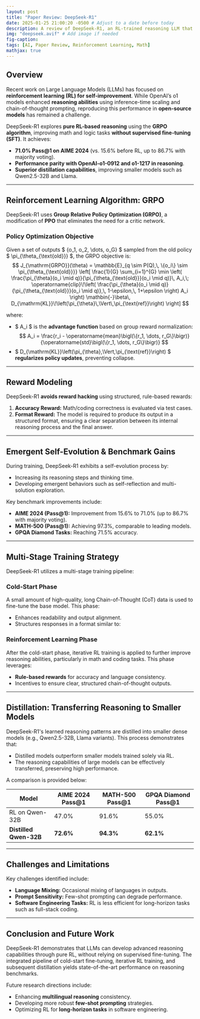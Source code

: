 ```yaml
---
layout: post
title: "Paper Review: DeepSeek-R1"
date: 2025-01-25 21:00:20 -0500 # Adjust to a date before today
description: A review of DeepSeek-R1, an RL-trained reasoning LLM that improves self-evolution in problem-solving.
img: "deepseek.avif" # Add image if needed
fig-caption: 
tags: [AI, Paper Review, Reinforcement Learning, Math]
mathjax: true
---
```


## **Overview**
Recent work on Large Language Models (LLMs) has focused on **reinforcement learning (RL) for self-improvement**. While OpenAI’s o1 models enhanced **reasoning abilities** using inference-time scaling and chain-of-thought prompting, reproducing this performance in **open-source models** has remained a challenge.

DeepSeek-R1 explores **pure RL-based reasoning** using the **GRPO algorithm**, improving math and logic tasks **without supervised fine-tuning (SFT)**. It achieves:
- **71.0% Pass@1 on AIME 2024** (vs. 15.6% before RL, up to 86.7% with majority voting).
- **Performance parity with OpenAI-o1-0912 and o1-1217 in reasoning**.
- **Superior distillation capabilities**, improving smaller models such as Qwen2.5-32B and Llama.

---

## **Reinforcement Learning Algorithm: GRPO**
DeepSeek-R1 uses **Group Relative Policy Optimization (GRPO)**, a modification of **PPO** that eliminates the need for a critic network.

### **Policy Optimization Objective**
Given a set of outputs $ \{o_1, o_2, \dots, o_G\} $ sampled from the old policy $ \pi_{\theta_{\text{old}}} $, the GRPO objective is:
$$
J_{\mathrm{GRPO}}(\theta) = \mathbb{E}_{q \sim P(Q),\, \{o_i\} \sim \pi_{\theta_{\text{old}}}} \left[
\frac{1}{G} \sum_{i=1}^{G} \min \left(
\frac{\pi_{\theta}(o_i \mid q)}{\pi_{\theta_{\text{old}}}(o_i \mid q)}\, A_i,\;
\operatorname{clip}\!\left( \frac{\pi_{\theta}(o_i \mid q)}{\pi_{\theta_{\text{old}}}(o_i \mid q)},\, 1-\epsilon,\, 1+\epsilon \right) A_i
\right)
\mathbin{-}\beta\, D_{\mathrm{KL}}\!\left(\pi_{\theta}\,\Vert\,\pi_{\text{ref}}\right)
\right]
$$

where:
- $ A_i $ is the **advantage function** based on group reward normalization:
  $$
  A_i = \frac{r_i - \operatorname{mean}\bigl(\{r_1, \dots, r_G\}\bigr)}{\operatorname{std}\bigl(\{r_1, \dots, r_G\}\bigr)}
  $$
- $ D_{\mathrm{KL}}\left(\pi_{\theta}\,\Vert\,\pi_{\text{ref}}\right) $ **regularizes policy updates**, preventing collapse.

---

## **Reward Modeling**
DeepSeek-R1 **avoids reward hacking** using structured, rule-based rewards:
1. **Accuracy Reward:** Math/coding correctness is evaluated via test cases.
2. **Format Reward:** The model is required to produce its output in a structured format, ensuring a clear separation between its internal reasoning process and the final answer.

---

## **Emergent Self-Evolution & Benchmark Gains**
During training, DeepSeek-R1 exhibits a self-evolution process by:
- Increasing its reasoning steps and thinking time.
- Developing emergent behaviors such as self-reflection and multi-solution exploration.

Key benchmark improvements include:
- **AIME 2024 (Pass@1):** Improvement from 15.6% to 71.0% (up to 86.7% with majority voting).
- **MATH-500 (Pass@1):** Achieving 97.3%, comparable to leading models.
- **GPQA Diamond Tasks:** Reaching 71.5% accuracy.

---

## **Multi-Stage Training Strategy**
DeepSeek-R1 utilizes a multi-stage training pipeline:

### **Cold-Start Phase**
A small amount of high-quality, long Chain-of-Thought (CoT) data is used to fine-tune the base model. This phase:
- Enhances readability and output alignment.
- Structures responses in a format similar to:


### **Reinforcement Learning Phase**
After the cold-start phase, iterative RL training is applied to further improve reasoning abilities, particularly in math and coding tasks. This phase leverages:
- **Rule-based rewards** for accuracy and language consistency.
- Incentives to ensure clear, structured chain-of-thought outputs.

---

## **Distillation: Transferring Reasoning to Smaller Models**
DeepSeek-R1's learned reasoning patterns are distilled into smaller dense models (e.g., Qwen2.5-32B, Llama variants). This process demonstrates that:
- Distilled models outperform smaller models trained solely via RL.
- The reasoning capabilities of large models can be effectively transferred, preserving high performance.

A comparison is provided below:

| **Model**               | **AIME 2024 Pass@1** | **MATH-500 Pass@1** | **GPQA Diamond Pass@1** |
|-------------------------|----------------------|---------------------|-------------------------|
| RL on Qwen-32B          | 47.0\%              | 91.6\%              | 55.0\%                 |
| **Distilled Qwen-32B**  | **72.6\%**          | **94.3\%**          | **62.1\%**             |

---

## **Challenges and Limitations**
Key challenges identified include:
- **Language Mixing:** Occasional mixing of languages in outputs.
- **Prompt Sensitivity:** Few-shot prompting can degrade performance.
- **Software Engineering Tasks:** RL is less efficient for long-horizon tasks such as full-stack coding.

---

## **Conclusion and Future Work**
DeepSeek-R1 demonstrates that LLMs can develop advanced reasoning capabilities through pure RL, without relying on supervised fine-tuning. The integrated pipeline of cold-start fine-tuning, iterative RL training, and subsequent distillation yields state-of-the-art performance on reasoning benchmarks.

Future research directions include:
- Enhancing **multilingual reasoning** consistency.
- Developing more robust **few-shot prompting** strategies.
- Optimizing RL for **long-horizon tasks** in software engineering.

